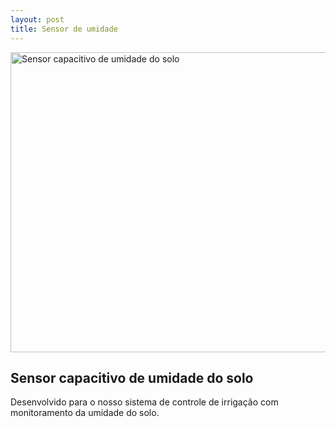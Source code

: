 ```yaml
---
layout: post
title: Sensor de umidade
---
```

<img src="{{ site.baseurl }}/img/20160630172031.jpg" alt="Sensor capacitivo de
umidade do solo" height="480" width="640"/>

Sensor capacitivo de umidade do solo
------------------------------------

Desenvolvido para o nosso sistema de controle de irrigação com monitoramento da
umidade do solo.
